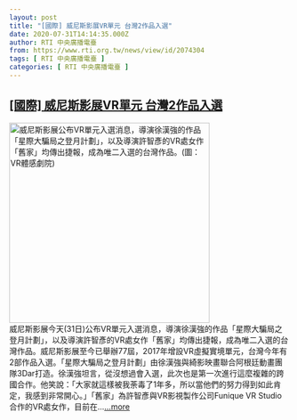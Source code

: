 ```yaml
---
layout: post
title: "[國際] 威尼斯影展VR單元 台灣2作品入選"
date: 2020-07-31T14:14:35.000Z
author: RTI 中央廣播電臺
from: https://www.rti.org.tw/news/view/id/2074304
tags: [ RTI 中央廣播電臺 ]
categories: [ RTI 中央廣播電臺 ]
---
```

<!--1596204875000-->
[[國際] 威尼斯影展VR單元 台灣2作品入選](https://www.rti.org.tw/news/view/id/2074304)
------

<div>
<img src="https://static.rti.org.tw/assets/thumbnails/2020/07/31/6aa1f21ee0750f1516cfcb4b199e0b16.jpg" width="360" alt="威尼斯影展公布VR單元入選消息，導演徐漢強的作品「星際大騙局之登月計劃」，以及導演許智彥的VR處女作「舊家」均傳出捷報，成為唯二入選的台灣作品。(圖：VR體感劇院)" title="威尼斯影展公布VR單元入選消息，導演徐漢強的作品「星際大騙局之登月計劃」，以及導演許智彥的VR處女作「舊家」均傳出捷報，成為唯二入選的台灣作品。(圖：VR體感劇院)"><br>威尼斯影展今天(31日)公布VR單元入選消息，導演徐漢強的作品「星際大騙局之登月計劃」，以及導演許智彥的VR處女作「舊家」均傳出捷報，成為唯二入選的台灣作品。威尼斯影展至今已舉辦77屆，2017年增設VR虛擬實境單元，台灣今年有2部作品入選。「星際大騙局之登月計劃」由徐漢強與綺影映畫聯合阿根廷動畫團隊3Dar打造。徐漢強坦言，從沒想過會入選，此次也是第一次進行這麼複雜的跨國合作。他笑說：「大家就這樣被我荼毒了1年多，所以當他們的努力得到如此肯定，我感到非常開心。」「舊家」為許智彥與VR影視製作公司Funique VR Studio合作的VR處女作，目前在...<a target="_blank" href="https://www.rti.org.tw/news/view/id/2074304">...more</a>
</div>
